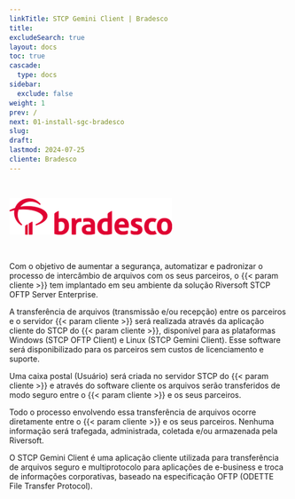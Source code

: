 ```yaml
---
linkTitle: STCP Gemini Client | Bradesco
title: 
excludeSearch: true
layout: docs
toc: true
cascade:
  type: docs
sidebar:
  exclude: false
weight: 1
prev: /
next: 01-install-sgc-bradesco
slug: 
draft: 
lastmod: 2024-07-25
cliente: Bradesco
---
```

<br>

![](img/logo-bradesco.png)

<br>

Com o objetivo de aumentar a segurança, automatizar e padronizar o processo de intercâmbio de arquivos com os seus parceiros, o {{< param cliente >}} tem implantado em seu ambiente da solução Riversoft STCP OFTP Server Enterprise. 

A transferência de arquivos (transmissão e/ou recepção) entre os parceiros e o servidor {{< param cliente >}} será realizada através da aplicação cliente do STCP do {{< param cliente >}}, disponível para as plataformas Windows (STCP OFTP Client) e Linux (STCP Gemini Client). Esse software será disponibilizado para os parceiros sem custos de licenciamento e suporte. 

Uma caixa postal (Usuário) será criada no servidor STCP do {{< param cliente >}} e através do software cliente os arquivos serão transferidos de modo seguro entre o {{< param cliente >}} e os seus parceiros. 

Todo o processo envolvendo essa transferência de arquivos ocorre diretamente entre o {{< param cliente >}} e os seus parceiros. Nenhuma informação será trafegada, administrada, coletada e/ou armazenada pela Riversoft. 

O STCP Gemini Client é uma aplicação cliente utilizada para transferência de arquivos seguro e multiprotocolo para aplicações de e-business e troca de informações corporativas, baseado na especificação OFTP (ODETTE File Transfer Protocol).

